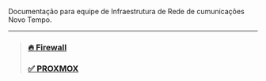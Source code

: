 Documentação para equipe de Infraestrutura de Rede de cumunicações Novo Tempo.

-----------------------------------------------------------------------------


> ### [🔥 Firewall](https://github.com/infraestruturaNT/firewall)
> ### [✅ PROXMOX](https://github.com/infraestruturaNT/proxmox)


<!---
- [:white_check_mark: PROXMOX](/home/proxmox)
- [:globe_with_meridians: Switch](/home/switch)
- [:tv: NOC](/home/zabbix)
- [:arrow_up: RPORT](/home/rport)
- [:minidisc: CEPH](/home/ceph)
--->
